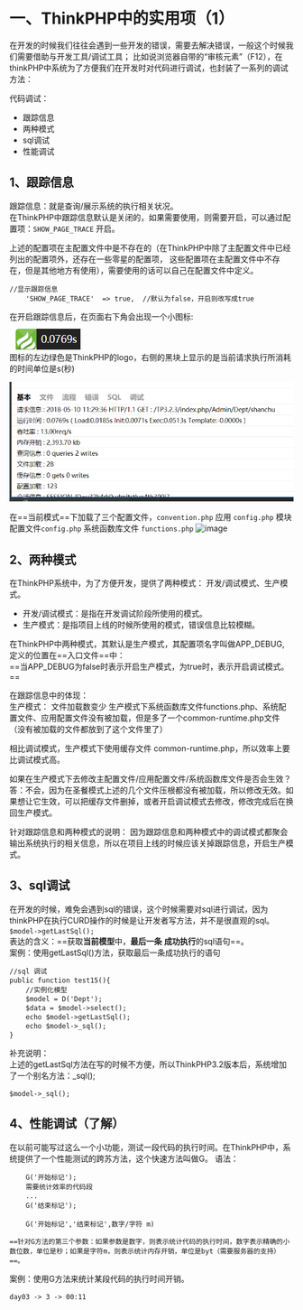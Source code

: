 # 一、ThinkPHP中的实用项（1）
在开发的时候我们往往会遇到一些开发的错误，需要去解决错误，一般这个时候我们需要借助与开发工具/调试工具；
比如说浏览器自带的“审核元素”（F12），在thinkPHP中系统为了方便我们在开发时对代码进行调试，也封装了一系列的调试方法：  

代码调试：
- 跟踪信息
- 两种模式
- sql调试
- 性能调试

## 1、跟踪信息
跟踪信息：就是查询/展示系统的执行相关状况。  
在ThinkPHP中跟踪信息默认是关闭的，如果需要使用，则需要开启，可以通过配置项：`SHOW_PAGE_TRACE` 开启。  

上述的配置项在主配置文件中是不存在的（在ThinkPHP中除了主配置文件中已经列出的配置项外，还存在一些零星的配置项，
这些配置项在主配置文件中不存在，但是其他地方有使用），需要使用的话可以自己在配置文件中定义。
```$xslt
//显示跟踪信息
    'SHOW_PAGE_TRACE'  => true,  //默认为false，开启则改写成true
```
在开启跟踪信息后，在页面右下角会出现一个小图标:  
![image](https://raw.githubusercontent.com/msp233/TP3.2.3/master/md/img/tiaoshi.png)  
图标的左边绿色是ThinkPHP的logo，右侧的黑块上显示的是当前请求执行所消耗的时间单位是s(秒)  

![image](https://raw.githubusercontent.com/msp233/TP3.2.3/master/md/img/tiaoshiInfo.png)

在==当前模式==下加载了三个配置文件，`convention.php` 应用 `config.php` 模块配置文件`config.php` 系统函数库文件 `functions.php`
![image](https://note.youdao.com/favicon.ico)

## 2、两种模式
在ThinkPHP系统中，为了方便开发，提供了两种模式：  开发/调试模式、生产模式。
- 开发/调试模式：是指在开发调试阶段所使用的模式。
- 生产模式：是指项目上线的时候所使用的模式，错误信息比较模糊。

在ThinkPHP中两种模式，其默认是生产模式，其配置项名字叫做APP_DEBUG, 定义的位置在==入口文件==中：  
==当APP_DEBUG为false时表示开启生产模式，为true时，表示开启调试模式。==  

在跟踪信息中的体现：  
生产模式：
文件加载数变少
生产模式下系统函数库文件functions.php、系统配置文件、应用配置文件没有被加载，但是多了一个common-runtime.php文件（没有被加载的文件都放到了这个文件里了）  

相比调试模式，生产模式下使用缓存文件 common-runtime.php，所以效率上要比调试模式高。  

如果在生产模式下去修改主配置文件/应用配置文件/系统函数库文件是否会生效？  
答：不会，因为在圣餐模式上述的几个文件压根都没有被加载，所以修改无效。如果想让它生效，可以把缓存文件删掉，或者开启调试模式去修改，修改完成后在换回生产模式。  

针对跟踪信息和两种模式的说明：
因为跟踪信息和两种模式中的调试模式都聚会输出系统执行的相关信息，所以在项目上线的时候应该关掉跟踪信息，开启生产模式。  

## 3、sql调试

在开发的时候，难免会遇到sql的错误，这个时候需要对sql进行调试，因为thinkPHP在执行CURD操作的时候是让开发者写方法，并不是很直观的sql。  
`$model->getLastSql();`  
表达的含义：==获取**当前模型**中，**最后一条** **成功执行**的sql语句==。  
案例：使用getLastSql()方法，获取最后一条成功执行的语句

```
//sql 调试
public function test15(){
    //实例化模型
    $model = D('Dept');
    $data = $model->select();
    echo $model->getLastSql();
    echo $model->_sql();
}
```
补充说明：  
上述的getLastSql方法在写的时候不方便，所以ThinkPHP3.2版本后，系统增加了一个别名方法：_sql();  
```
$model->_sql();
```

## 4、性能调试（了解）
在以前可能写过这么一个小功能，测试一段代码的执行时间。在ThinkPHP中，系统提供了一个性能测试的跨苏方法，这个快速方法叫做G。
语法：
```
    G('开始标记');
    需要统计效率的代码段
    ...
    G('结束标记');
    
    G('开始标记','结束标记',数字/字符 m)
```
    ==针对G方法的第三个参数：如果参数是数字，则表示统计代码的执行时间，数字表示精确的小数位数，单位是秒；如果是字符m，则表示统计内存开销，单位是byt（需要服务器的支持）==。

案例：使用G方法来统计某段代码的执行时间开销。  




```
day03 -> 3 -> 00:11
```




















































